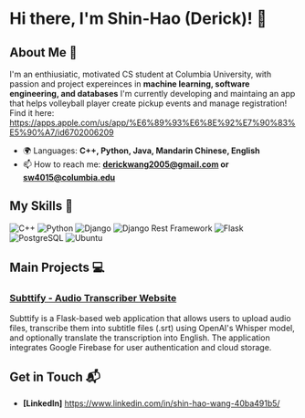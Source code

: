 # Hi there, I'm Shin-Hao (Derick)! 👋

## About Me 🚀

I'm an enthiusiatic, motivated CS student at Columbia University, with passion and project expereinces in **machine learning, software engineering, and databases** 
I'm currently developing and maintaing an app that helps volleyball player create pickup events and manage registration! Find it here: https://apps.apple.com/us/app/%E6%89%93%E6%8E%92%E7%90%83%E5%90%A7/id6702006209

- 🌍 Languages: **C++, Python, Java, Mandarin Chinese, English**
- 📫 How to reach me: **derickwang2005@gmail.com or sw4015@columbia.edu**

## My Skills 🧠

![C++](https://img.shields.io/badge/C%2B%2B-00599C?style=for-the-badge&logo=c%2B%2B&logoColor=white)
![Python](https://img.shields.io/badge/Python-FFD43B?style=for-the-badge&logo=python&logoColor=blue)
![Django](https://img.shields.io/badge/Django-092E20?style=for-the-badge&logo=django&logoColor=green)
![Django Rest Framework](https://img.shields.io/badge/django%20rest-ff1709?style=for-the-badge&logo=django&logoColor=white)
![Flask](https://img.shields.io/badge/Flask-000000?style=for-the-badge&logo=flask&logoColor=white)
![PostgreSQL](https://img.shields.io/badge/PostgreSQL-316192?style=for-the-badge&logo=postgresql&logoColor=white)
![Ubuntu](https://img.shields.io/badge/Ubuntu-E95420?style=for-the-badge&logo=ubuntu&logoColor=white)

## Main Projects 💻

### [Subttify - Audio Transcriber Website](https://github.com/DerickW126/Audio-Transcriber-Website)

Subttify is a Flask-based web application that allows users to upload audio files, transcribe them into subtitle files (.srt) using OpenAI's Whisper model, and optionally translate the transcription into English. The application integrates Google Firebase for user authentication and cloud storage.

## Get in Touch 📬

- **[LinkedIn]** https://www.linkedin.com/in/shin-hao-wang-40ba491b5/



